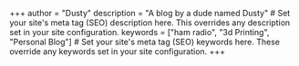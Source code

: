 +++
author = "Dusty"
description = "A blog by a dude named Dusty" # Set your site's meta tag (SEO) description here. This overrides any description set in your site configuration.
keywords = ["ham radio", "3d Printing", "Personal Blog"] # Set your site's meta tag (SEO) keywords here. These override any keywords set in your site configuration.
+++
